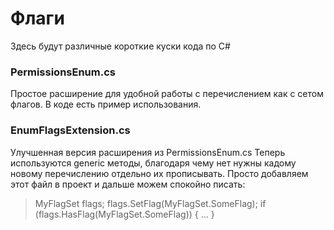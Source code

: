 # Флаги
Здесь будут различные короткие куски кода по C#

### PermissionsEnum.cs
Простое расширение для удобной работы с перечислением как с сетом флагов.
В коде есть пример использования.

### EnumFlagsExtension.cs
Улучшенная версия расширения из PermissionsEnum.cs
Теперь используются generic методы, благодаря чему нет нужны кадому новому перечислению отдельно их прописывать. Просто добавляем этот файл в проект и дальше можем спокойно писать:

>MyFlagSet flags;
flags.SetFlag(MyFlagSet.SomeFlag);
if (flags.HasFlag(MyFlagSet.SomeFlag))
{
    ...
}

